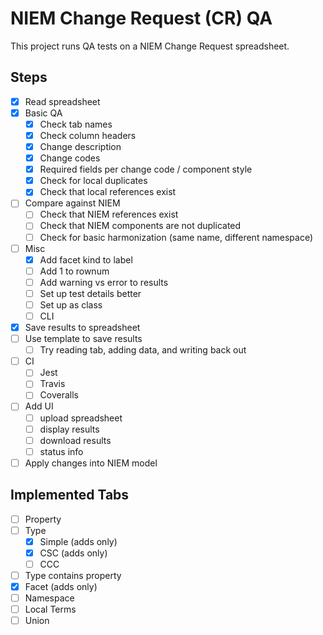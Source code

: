 
# NIEM Change Request (CR) QA

This project runs QA tests on a NIEM Change Request spreadsheet.

## Steps

- [x] Read spreadsheet
- [x] Basic QA
  - [x] Check tab names
  - [x] Check column headers
  - [x] Change description
  - [x] Change codes
  - [x] Required fields per change code / component style
  - [x] Check for local duplicates
  - [x] Check that local references exist
- [ ] Compare against NIEM
  - [ ] Check that NIEM references exist
  - [ ] Check that NIEM components are not duplicated
  - [ ] Check for basic harmonization (same name, different namespace)
- [ ] Misc
  - [x] Add facet kind to label
  - [ ] Add 1 to rownum
  - [ ] Add warning vs error to results
  - [ ] Set up test details better
  - [ ] Set up as class
  - [ ] CLI
- [x] Save results to spreadsheet
- [ ] Use template to save results
  - [ ] Try reading tab, adding data, and writing back out
- [ ] CI
  - [ ] Jest
  - [ ] Travis
  - [ ] Coveralls
- [ ] Add UI
  - [ ] upload spreadsheet
  - [ ] display results
  - [ ] download results
  - [ ] status info
- [ ] Apply changes into NIEM model

## Implemented Tabs

- [ ] Property
- [ ] Type
  - [x] Simple (adds only)
  - [x] CSC (adds only)
  - [ ] CCC
- [ ] Type contains property
- [x] Facet (adds only)
- [ ] Namespace
- [ ] Local Terms
- [ ] Union
